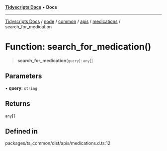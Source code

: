 [**Tidyscripts Docs**](../../../../../../../../../README.md) • **Docs**

***

[Tidyscripts Docs](../../../../../../../../../globals.md) / [node](../../../../../../../README.md) / [common](../../../../../README.md) / [apis](../../../README.md) / [medications](../README.md) / search\_for\_medication

# Function: search\_for\_medication()

> **search\_for\_medication**(`query`): `any`[]

## Parameters

• **query**: `string`

## Returns

`any`[]

## Defined in

packages/ts\_common/dist/apis/medications.d.ts:12
